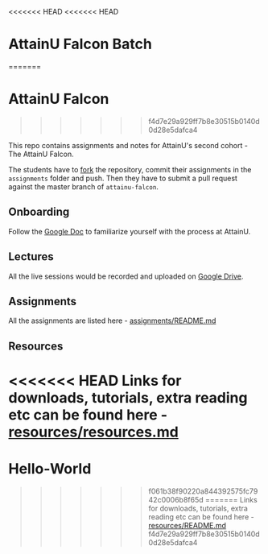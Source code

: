 <<<<<<< HEAD
<<<<<<< HEAD
# AttainU Falcon Batch
=======
# AttainU Falcon
>>>>>>> f4d7e29a929ff7b8e30515b0140d0d28e5dafca4

This repo contains assignments and notes for AttainU's second cohort - The AttainU Falcon.

The students have to [fork](https://help.github.com/en/articles/fork-a-repo) the repository, commit their assignments in the `assignments` folder and push. Then they have to submit a pull request against the master branch of `attainu-falcon`.

## Onboarding

Follow the [Google Doc](https://drive.google.com/open?id=1a5au8H7buInbT5anN16rPdpjbil6iSoRlEZsfpu8oU4) to familiarize yourself with the process at AttainU.

## Lectures

All the live sessions would be recorded and uploaded on [Google Drive](https://drive.google.com/open?id=1UXczpLtGlcqZdW7848ULGeux3Qh7Jfkx).

## Assignments

All the assignments are listed here - [assignments/README.md](assignments/README.md)

## Resources

<<<<<<< HEAD
Links for downloads, tutorials, extra reading etc can be found here - [resources/resources.md](resources/resources.md)
=======
# Hello-World
>>>>>>> f061b38f90220a844392575fc7942c0006b8f65d
=======
Links for downloads, tutorials, extra reading etc can be found here - [resources/README.md](resources/README.md)
>>>>>>> f4d7e29a929ff7b8e30515b0140d0d28e5dafca4
